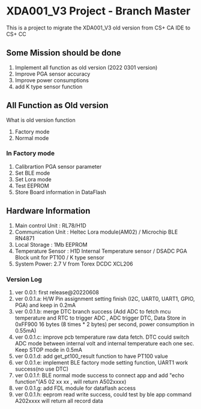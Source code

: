 # XDA001_V3 Project - Branch Master

 This is a project to migrate the XDA001_V3 old version from CS+ CA IDE to CS+ CC

## Some Mission should be done  

1. Implement all function as old version (2022 0301 version)
2. Improve PGA sensor accuracy
3. Improve power consumptions 
4. add K type sensor function

## All Function as Old version 
What is old version function
1. Factory mode 
2. Normal mode

### In Factory mode 
1. Calibrartion PGA sensor parameter 
2. Set BLE mode
3. Set Lora mode
4. Test EEPROM
5. Store Board information in DataFlash 

## Hardware Information
1. Main control Unit : RL78/H1D
2. Communication Unit : Heltec Lora module(AM02) / Microchip BLE RN4871
3. Local Storage : 1Mb  EEPROM
4. Temperature Sensor : H1D Internal Temperature sensor / DSADC PGA Block unit for PT100 / K type sensor
5. System Power: 2.7 V  from Torex DCDC XCL206

### Version Log
1. ver 0.0.1: first release@20220608 
2. ver 0.0.1.a: H/W Pin assignment setting finish (I2C, UART0, UART1, GPIO, PGA) and keep in 0.2mA
3. ver 0.0.1.b: merge DTC branch success (Add ADC to fetch mcu temperature and RTC to trigger ADC , ADC trigger DTC, Data Store in 0xFF900 16 bytes (8 times * 2 bytes) per second, power consumption in 0.55mA)
4. ver 0.0.1.c: improve pcb temperature raw data fetch. DTC could switch ADC mode between internal volt and internal temperature each one sec. Keep STOP mode in 0.5mA 
5. ver 0.0.1.d: add get_pt100_result function to have PT100 value
6. ver 0.0.1.e: implement BLE factory mode setting function, UART1 work success(no use DTC)
7. ver 0.0.1.f: BLE normal mode success to connect app and add "echo function"(A5 02 xx xx , will return A502xxxx) 
8. ver 0.0.1.g: add FDL module for dataflash access
9. ver 0.0.1.h: eeprom read write success, could test by ble app command A202xxxx will return all record data